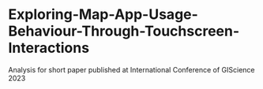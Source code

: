 # Exploring-Map-App-Usage-Behaviour-Through-Touchscreen-Interactions
Analysis for short paper published at International Conference of GIScience 2023
